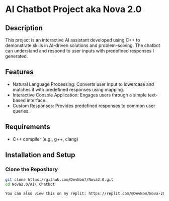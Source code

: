 # AI Chatbot Project aka Nova 2.0

## Description
This project is an interactive AI assistant developed using C++ to demonstrate skills in AI-driven solutions and problem-solving. 
The chatbot can understand and respond to user inputs with predefined responses I generated.

## Features
- Natural Language Processing: Converts user input to lowercase and matches it with predefined responses using mapping.
- Interactive Console Application: Engages users through a simple text-based interface.
- Custom Responses: Provides predefined responses to common user queries.

## Requirements
- C++ compiler (e.g., g++, clang)

## Installation and Setup

### Clone the Repository
```bash
git clone https://github.com/DevNom7/Nova2.0.git
cd Nova2.0/Ai\ Chatbot

You can also view this on my replit: https://replit.com/@DevNom/Nova-20

